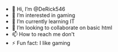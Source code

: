 - 👋 Hi, I’m @DeRick546
- 👀 I’m interested in gaming
- 🌱 I’m currently learning IT
- 💞️ I’m looking to collaborate on basic html
- 📫 How to reach me don't
- ⚡ Fun fact: I like gaming
